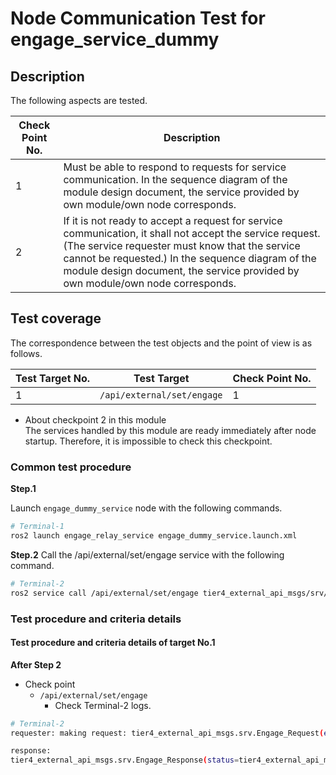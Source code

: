 # Node Communication Test for engage_service_dummy

## Description

The following aspects are tested.

|Check Point No.|Description|
|---|---|
|1|Must be able to respond to requests for service communication. In the sequence diagram of the module design document, the service provided by own module/own node corresponds.|
|2|If it is not ready to accept a request for service communication, it shall not accept the service request. (The service requester must know that the service cannot be requested.) In the sequence diagram of the module design document, the service provided by own module/own node corresponds.|

## Test coverage

The correspondence between the test objects and the point of view is as follows.

|Test Target No.|Test Target|Check Point No.|
|---|---|---|
|1| `/api/external/set/engage`            |1|

* About checkpoint 2 in this module  
   The services handled by this module are ready immediately after node startup. Therefore, it is impossible to check this checkpoint.

### Common test procedure

**Step.1**

Launch `engage_dummy_service` node with the following commands.
```sh
# Terminal-1
ros2 launch engage_relay_service engage_dummy_service.launch.xml
```

**Step.2**
Call the /api/external/set/engage service with the following command.
```sh
# Terminal-2
ros2 service call /api/external/set/engage tier4_external_api_msgs/srv/Engage "{engage: true}"
```

### Test procedure and criteria details

#### Test procedure and criteria details of target No.1

**After Step 2**

- Check point
  - `/api/external/set/engage`
    - Check Terminal-2 logs.

```sh
# Terminal-2
requester: making request: tier4_external_api_msgs.srv.Engage_Request(engage=True)

response:
tier4_external_api_msgs.srv.Engage_Response(status=tier4_external_api_msgs.msg.ResponseStatus(code=1, message='Received by EngageServiceDummy.'))

```

